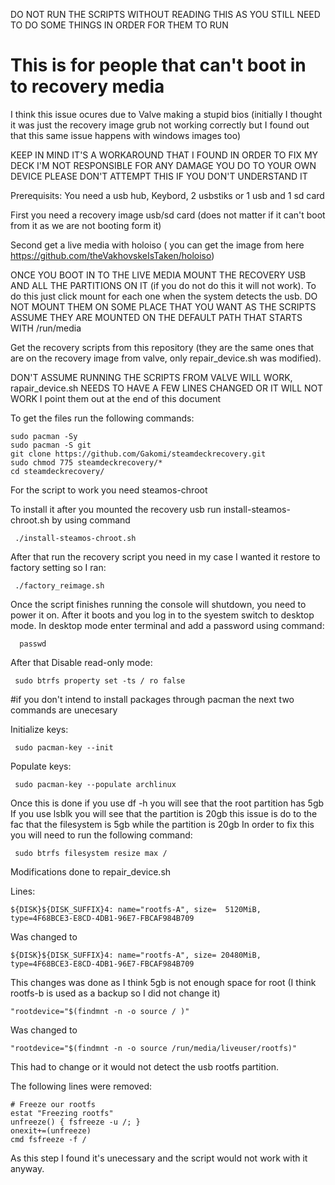 DO NOT RUN THE SCRIPTS WITHOUT READING THIS AS YOU STILL NEED TO DO SOME THINGS IN ORDER FOR THEM TO RUN

# This is for people that can't boot in to recovery media

I think this issue ocures due to Valve making a stupid bios (initially I thought it was just the recovery image grub not working correctly
but I found out that this same issue happens with windows images too)

KEEP IN MIND IT'S A WORKAROUND THAT I FOUND IN ORDER TO FIX MY DECK
I'M NOT RESPONSIBLE FOR ANY DAMAGE YOU DO TO YOUR OWN DEVICE 
PLEASE DON'T ATTEMPT THIS IF YOU DON'T UNDERSTAND IT 



Prerequisits:
You need a usb hub, 
Keybord, 
2 usbstiks or 1 usb and 1 sd card




First you need a recovery image usb/sd card (does not matter if it can't boot from it as we are not booting form it)

Second get a live media with holoiso ( you can get the image from here https://github.com/theVakhovskeIsTaken/holoiso) 

ONCE YOU BOOT IN TO THE LIVE MEDIA MOUNT THE RECOVERY USB AND ALL THE PARTITIONS ON IT (if you do not do this it will not work).
To do this just click mount for each one when the system detects the usb. 
DO NOT MOUNT THEM ON SOME PLACE THAT YOU WANT AS THE SCRIPTS ASSUME THEY ARE MOUNTED ON THE DEFAULT PATH THAT STARTS WITH /run/media

Get the recovery scripts from this repository (they are the same ones that are on the recovery image from valve, only repair_device.sh was modified).

DON'T ASSUME RUNNING THE SCRIPTS FROM VALVE WILL WORK, rapair_device.sh NEEDS TO HAVE A FEW LINES CHANGED OR IT WILL NOT WORK
I point them out at the end of this document

To get the files run the following commands:

    sudo pacman -Sy
    sudo pacman -S git
    git clone https://github.com/Gakomi/steamdeckrecovery.git
    sudo chmod 775 steamdeckrecovery/*
    cd steamdeckrecovery/

For the script to work you need steamos-chroot 

To install it after you mounted the recovery usb run install-steamos-chroot.sh by using command 
     
     ./install-steamos-chroot.sh

After that run the recovery script you need in my case I wanted it restore to factory setting so I ran:
     
     ./factory_reimage.sh
     
Once the script finishes running the console will shutdown, you need to power it on. 
After it boots and you log in to the syestem switch to desktop mode.
In desktop mode enter terminal and add a password using command:

      passwd

After that Disable read-only mode: 

     sudo btrfs property set -ts / ro false
     
#if you don't intend to install packages through pacman the next two commands are unecesary

Initialize keys:

     sudo pacman-key --init

Populate keys: 

     sudo pacman-key --populate archlinux
     
Once this is done if you use df -h you will see that the root partition has 5gb
If you use lsblk you will see that the partition is 20gb this issue is  do to the fac that the filesystem is 5gb while the partition is 20gb
In order to fix this you will need to run the following command:

     sudo btrfs filesystem resize max /
    
     

Modifications done to repair_device.sh 

Lines:

    ${DISK}${DISK_SUFFIX}4: name="rootfs-A", size=  5120MiB, type=4F68BCE3-E8CD-4DB1-96E7-FBCAF984B709
    
Was changed to
 
    ${DISK}${DISK_SUFFIX}4: name="rootfs-A", size= 20480MiB, type=4F68BCE3-E8CD-4DB1-96E7-FBCAF984B709

This changes was done as I think 5gb is not enough space for root (I think rootfs-b is used as a backup so I did not change it)

    "rootdevice="$(findmnt -n -o source / )" 

Was changed to 

    "rootdevice="$(findmnt -n -o source /run/media/liveuser/rootfs)" 

This had to change or it would not detect the usb rootfs partition. 

The following lines were removed:

    # Freeze our rootfs
    estat "Freezing rootfs"
    unfreeze() { fsfreeze -u /; }
    onexit+=(unfreeze)
    cmd fsfreeze -f /   
    
As this step I found it's unecessary and the script would not work with it anyway.
